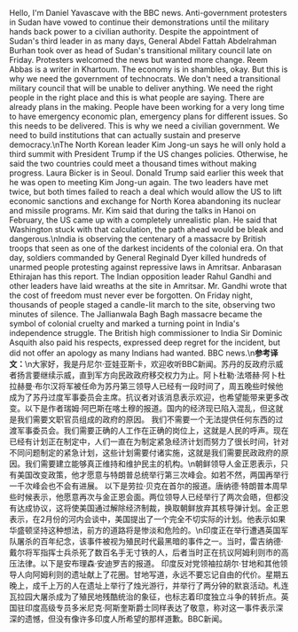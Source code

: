 Hello, I'm Daniel Yavascave with the BBC news. Anti-government protesters in Sudan have vowed to continue their demonstrations until the military hands back power to a civilian authority. Despite the appointment of Sudan's third leader in as many days, General Abdel Fattah Abdelrahman Burhan took over as head of Sudan's transitional military council late on Friday. Protesters welcomed the news but wanted more change. Reem Abbas is a writer in Khartoum. The economy is in shambles, okay. But this is why we need the government of technocrats. We don't need a transitional military council that will be unable to deliver anything. We need the right people in the right place and this is what people are saying. There are already plans in the making. People have been working for a very long time to have emergency economic plan, emergency plans for different issues. So this needs to be delivered. This is why we need a civilian government. We need to build institutions that can actually sustain and preserve democracy.\nThe North Korean leader Kim Jong-un says he will only hold a third summit with President Trump if the US changes policies. Otherwise, he said the two countries could meet a thousand times without making progress. Laura Bicker is in Seoul. Donald Trump said earlier this week that he was open to meeting Kim Jong-un again. The two leaders have met twice, but both times failed to reach a deal which would allow the US to lift economic sanctions and exchange for North Korea abandoning its nuclear and missile programs. Mr. Kim said that during the talks in Hanoi on February, the US came up with a completely unrealistic plan. He said that Washington stuck with that calculation, the path ahead would be bleak and dangerous.\nIndia is observing the centenary of a massacre by British troops that seen as one of the darkest incidents of the colonial era. On that day, soldiers commanded by General Reginald Dyer killed hundreds of unarmed people protesting against repressive laws in Amritsar. Anbarasan Ethirajan has this report. The Indian opposition leader Rahul Gandhi and other leaders have laid wreaths at the site in Amritsar. Mr. Gandhi wrote that the cost of freedom must never ever be forgotten. On Friday night, thousands of people staged a candle-lit march to the site, observing two minutes of silence. The Jallianwala Bagh Bagh massacre became the symbol of colonial cruelty and marked a turning point in India's independence struggle. The British high commissioner to India Sir Dominic Asquith also paid his respects, expressed deep regret for the incident, but did not offer an apology as many Indians had wanted. BBC news.\n**参考译文：**\n大家好，我是丹尼尔·亚娃亚斯卡，欢迎收听BBC新闻。苏丹的反政府示威者扬言要继续示威，直到军方向民政政府移交权力为止。阿卜杜勒·法塔赫·阿卜杜拉赫曼·布尔汉将军被任命为苏丹第三领导人已经有一段时间了，周五晚些时候他成为了苏丹过度军事委员会主席。抗议者对该消息表示欢迎，也希望能带来更多改变。以下是作者瑞姆·阿巴斯在喀土穆的报道。国内的经济现已陷入混乱，但这就是我们需要文职官员组成的政府的原因。 我们不需要一个无法提供任何东西的过渡军事委员会。我们需要正确的人工作在正确的岗位上，这就是人民的呼声。现在已经有计划正在制定中，人们一直在为制定紧急经济计划而努力了很长时间，针对不同问题制定的紧急计划，这些计划需要付诸实施，这就是我们需要民政政府的原因。我们需要建立能够真正维持和维护民主的机构。\n朝鲜领导人金正恩表示，只有美国改变政策，他才愿意与特朗普总统举行第三次峰会。如若不然，两国再举行一千次峰会也不会有进展。 以下是劳拉·贝克在首尔的报道。唐纳德·特朗普本周早些时候表示，他愿意再次与金正恩会面。两位领导人已经举行了两次会晤，但都没有达成协议，这将使美国通过解除经济制裁，换取朝鲜放弃其核导弹计划。金正恩表示，在2月份的河内会谈中，美国提出了一个完全不切实际的计划。他表示如果华盛顿坚持这种想法，前方的道路将是惨淡和危险的。\n印度正在举行遭遇英国军队屠杀的百年纪念，该事件被视为殖民时代最黑暗的事件之一。当时，雷吉纳德·戴尔将军指挥士兵杀死了数百名手无寸铁的人，后者当时正在抗议阿姆利则市的高压法律。以下是安布理森·安迪罗吉的报道。 印度反对党领袖拉胡尔·甘地和其他领导人向阿姆利则的遗址献上了花圈。甘地写道，永远不要忘记自由的代价。星期五晚上，成千上万的人在遗址上举行了烛光游行，并举行了两分钟的默哀活动。札连瓦拉园大屠杀成为了殖民地残酷统治的象征，也标志着印度独立斗争的转折点。英国驻印度高级专员多米尼克·阿斯奎斯爵士同样表达了敬意，称对这一事件表示深深的遗憾，但没有像许多印度人所希望的那样道歉。BBC新闻。
        